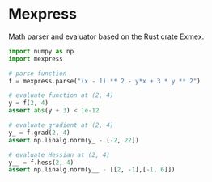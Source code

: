 # Mexpress
Math parser and evaluator based on the Rust crate Exmex.


```python
import numpy as np
import mexpress

# parse function
f = mexpress.parse("(x - 1) ** 2 - y*x + 3 * y ** 2")

# evaluate function at (2, 4)
y = f(2, 4)
assert abs(y + 3) < 1e-12

# evaluate gradient at (2, 4)
y_ = f.grad(2, 4)
assert np.linalg.norm(y_ - [-2, 22])

# evaluate Hessian at (2, 4)
y__ = f.hess(2, 4)
assert np.linalg.norm(y__ - [[2, -1],[-1, 6]])
```
